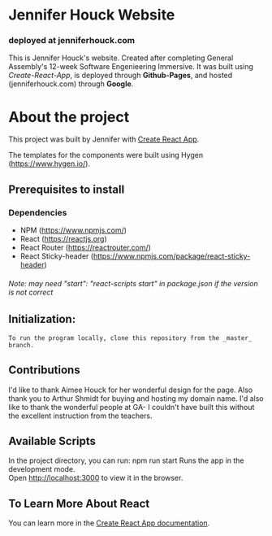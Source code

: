 # Jennifer Houck Website
### deployed at jenniferhouck.com

This is Jennifer Houck's website. Created after completing General Assembly's 12-week Software Engenieering Immersive. It was built using _Create-React-App_, is deployed through __Github-Pages__, and hosted (jenniferhouck.com) through __Google__. 

# About the project

This project was built by Jennifer with [Create React App](https://github.com/facebook/create-react-app). 

The templates for the components were built using Hygen (https://www.hygen.io/).

## Prerequisites to install
### Dependencies

- NPM (https://www.npmjs.com/)
- React (https://reactjs.org)
- React Router (https://reactrouter.com/)
- React Sticky-header (https://www.npmjs.com/package/react-sticky-header)

###### Note: may need     "start": "react-scripts start" in package.json if the version is not correct

## Initialization:
    To run the program locally, clone this repository from the _master_ branch.

## Contributions
I'd like to thank Aimee Houck for her wonderful design for the page. Also thank you to Arthur Shmidt for buying and hosting my domain name. I'd also like to thank the wonderful people at GA- I couldn't have built this without the excellent instruction from the teachers. 

## Available Scripts

In the project directory, you can run:
npm run start 
Runs the app in the development mode.<br />
Open [http://localhost:3000](http://localhost:3000) to view it in the browser.


## To Learn More About React

You can learn more in the [Create React App documentation](https://facebook.github.io/create-react-app/docs/getting-started).



